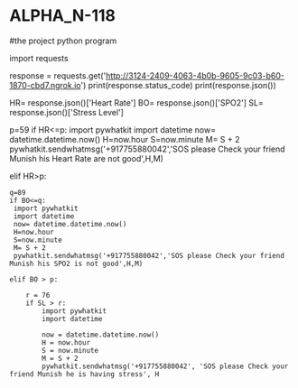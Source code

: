 # ALPHA_N-118

#the project python program


import requests

response = requests.get('http://3124-2409-4063-4b0b-9605-9c03-b60-1870-cbd7.ngrok.io')
print(response.status_code)
print(response.json())

HR= response.json()['Heart Rate']
BO= response.json()['SPO2']
SL= response.json()['Stress Level']

p=59
if HR<=p:
    import pywhatkit
    import datetime
    now= datetime.datetime.now()
    H=now.hour
    S=now.minute
    M= S + 2
    pywhatkit.sendwhatmsg('+917755880042','SOS please Check your friend Munish his Heart Rate are not good',H,M)

elif HR>p:

    q=89
    if BO<=q:
     import pywhatkit
     import datetime
     now= datetime.datetime.now()
     H=now.hour
     S=now.minute
     M= S + 2
     pywhatkit.sendwhatmsg('+917755880042','SOS please Check your friend Munish his SPO2 is not good',H,M)

    elif BO > p:

        r = 76
        if SL > r:
            import pywhatkit
            import datetime

            now = datetime.datetime.now()
            H = now.hour
            S = now.minute
            M = S + 2
            pywhatkit.sendwhatmsg('+917755880042', 'SOS please Check your friend Munish he is having stress', H

